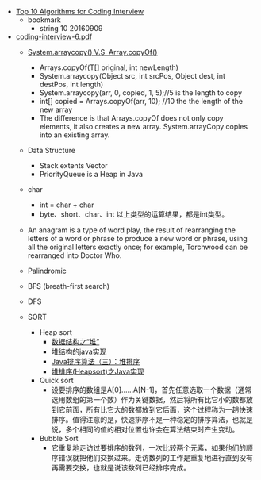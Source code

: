 - [Top 10 Algorithms for Coding Interview](http://www.programcreek.com/2012/11/top-10-algorithms-for-coding-interview/)
    - bookmark 
        - string 10 20160909
 - [coding-interview-6.pdf](http://www.programcreek.com/wp-content/uploads/2012/11/coding-interview-6.pdf)
     - [System.arraycopy() V.S. Array.copyOf()](http://www.programcreek.com/2015/03/system-arraycopy-vs-arrays-copyof-in-java/)
        - Arrays.copyOf(T[] original, int newLength)
        - System.arraycopy(Object src, int srcPos, Object dest, int destPos, int length)
        - System.arraycopy(arr, 0, copied, 1, 5);//5 is the length to copy
        - int[] copied = Arrays.copyOf(arr, 10); //10 the the length of the new array
        - The difference is that Arrays.copyOf does not only copy elements, it also creates a new array. System.arrayCopy copies into an existing array.
        
     - Data Structure
        - Stack extents Vector
        - PriorityQueue is a Heap in Java
            
        
     - char
        - int = char + char
        - byte、short、char、int 以上类型的运算结果，都是int类型。
        
     - An anagram is a type of word play, the result of rearranging the letters of a word or phrase to produce a new word or phrase, using all the original letters exactly once; for example, Torchwood can be rearranged into Doctor Who.
     
     - Palindromic
     
     - BFS (breath-first search)
     - DFS
     
     - SORT
        - Heap sort
            - [数据结构之“堆”](http://www.cnblogs.com/Jason-Damon/archive/2012/04/18/2454649.html)
            - [堆结构的java实现](http://lotusyu.iteye.com/blog/1061822)
            - [Java排序算法（三）：堆排序](http://blog.csdn.net/apei830/article/details/6584645)
            - [堆排序(Heapsort)之Java实现](http://blog.csdn.net/kimylrong/article/details/17150475)
        - Quick sort
            - 设要排序的数组是A[0]……A[N-1]，首先任意选取一个数据（通常选用数组的第一个数）作为关键数据，然后将所有比它小的数都放到它前面，所有比它大的数都放到它后面，这个过程称为一趟快速排序。值得注意的是，快速排序不是一种稳定的排序算法，也就是说，多个相同的值的相对位置也许会在算法结束时产生变动。
        - Bubble Sort
            - 它重复地走访过要排序的数列，一次比较两个元素，如果他们的顺序错误就把他们交换过来。走访数列的工作是重复地进行直到没有再需要交换，也就是说该数列已经排序完成。